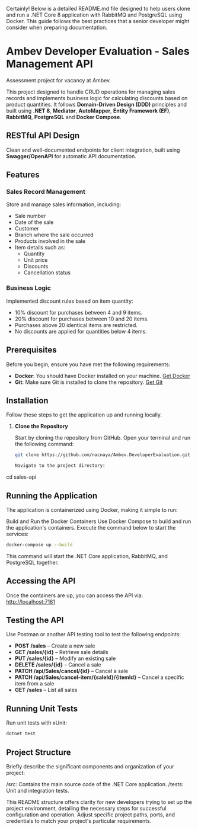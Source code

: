Certainly! Below is a detailed README.md file designed to help users clone and run a .NET Core 8 application with RabbitMQ and PostgreSQL using Docker. This guide follows the best practices that a senior developer might consider when preparing documentation.
# Ambev Developer Evaluation - Sales Management API

Assessment project for vacancy at Ambev.

This project designed to handle CRUD operations for managing sales records and implements business logic for calculating discounts based on product quantities. It follows **Domain-Driven Design (DDD)** principles and built using **.NET 8**, **Mediator**, **AutoMapper**, **Entity Framework (EF)**, **RabbitMQ**, **PostgreSQL** and **Docker Compose**.

## RESTful API Design
Clean and well-documented endpoints for client integration, built using **Swagger/OpenAPI** for automatic API documentation.

## Features

### Sales Record Management
Store and manage sales information, including:
- Sale number
- Date of the sale
- Customer
- Branch where the sale occurred
- Products involved in the sale
- Item details such as:
  - Quantity
  - Unit price
  - Discounts
  - Cancellation status

### Business Logic
Implemented discount rules based on item quantity:
- 10% discount for purchases between 4 and 9 items.
- 20% discount for purchases between 10 and 20 items.
- Purchases above 20 identical items are restricted.
- No discounts are applied for quantities below 4 items.

## Prerequisites

Before you begin, ensure you have met the following requirements:

- **Docker**: You should have Docker installed on your machine. [Get Docker](https://docs.docker.com/get-docker/)
- **Git**: Make sure Git is installed to clone the repository. [Get Git](https://git-scm.com/downloads)

## Installation

Follow these steps to get the application up and running locally.

1. **Clone the Repository**

   Start by cloning the repository from GitHub. Open your terminal and run the following command:

   ```bash
   git clone https://github.com/nacnaya/Ambev.DeveloperEvaluation.git

   Navigate to the project directory:
cd sales-api


## Running the Application
The application is containerized using Docker, making it simple to run:

Build and Run the Docker Containers
Use Docker Compose to build and run the application's containers. Execute the command below to start the services:

   ```bash
   docker-compose up --build
   ```
  This command will start the .NET Core application, RabbitMQ, and PostgreSQL together.

## Accessing the API

Once the containers are up, you can access the API via:
[http://localhost:7181](http://localhost:7181)

## Testing the API

Use Postman or another API testing tool to test the following endpoints:

- **POST /sales** – Create a new sale
- **GET /sales/{id}** – Retrieve sale details
- **PUT /sales/{id}** – Modify an existing sale
- **DELETE /sales/{id}** – Cancel a sale
- **PATCH /api/Sales/cancel/{id}** – Cancel a sale
- **PATCH /api/Sales/cancel-item/{saleId}/{itemId}** – Cancel a specific item from a sale
- **GET /sales** – List all sales

## Running Unit Tests

Run unit tests with xUnit:

```bash
dotnet test
```

## Project Structure
Briefly describe the significant components and organization of your project:

/src: Contains the main source code of the .NET Core application.
/tests: Unit and integration tests.


This README structure offers clarity for new developers trying to set up the project environment, detailing the necessary steps for successful configuration and operation. Adjust specific project paths, ports, and credentials to match your project's particular requirements.

